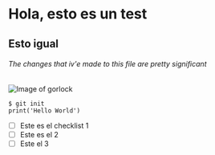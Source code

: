 # Hola, esto es un test
## Esto igual
###### The changes that iv'e made to this file are pretty significant
![Image of gorlock](https://static.wikia.nocookie.net/aliens/images/e/e4/IMG_0779.png/revision/latest?cb=20200409194325)
```
$ git init
print('Hello World')
```
- [ ] Este es el checklist 1
- [ ] Este es el 2
- [ ] Este el 3

